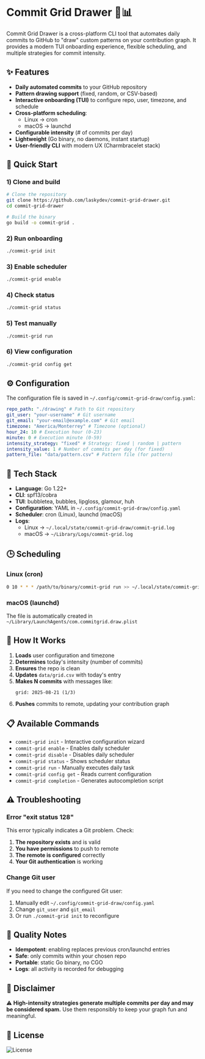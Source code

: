 # Commit Grid Drawer 🎨📊

Commit Grid Drawer is a cross-platform CLI tool that automates daily commits to GitHub to "draw" custom patterns on your contribution graph.
It provides a modern TUI onboarding experience, flexible scheduling, and multiple strategies for commit intensity.

## ✨ Features

- **Daily automated commits** to your GitHub repository
- **Pattern drawing support** (fixed, random, or CSV-based)
- **Interactive onboarding (TUI)** to configure repo, user, timezone, and schedule
- **Cross-platform scheduling**:
  - Linux → cron
  - macOS → launchd
- **Configurable intensity** (# of commits per day)
- **Lightweight** (Go binary, no daemons, instant startup)
- **User-friendly CLI** with modern UX (Charmbracelet stack)

## 🚀 Quick Start

### 1) Clone and build

```bash
# Clone the repository
git clone https://github.com/laskydev/commit-grid-drawer.git
cd commit-grid-drawer

# Build the binary
go build -o commit-grid .
```

### 2) Run onboarding

```bash
./commit-grid init
```

### 3) Enable scheduler

```bash
./commit-grid enable
```

### 4) Check status

```bash
./commit-grid status
```

### 5) Test manually

```bash
./commit-grid run
```

### 6) View configuration

```bash
./commit-grid config get
```

## ⚙️ Configuration

The configuration file is saved in `~/.config/commit-grid-draw/config.yaml`:

```yaml
repo_path: "./drawing" # Path to Git repository
git_user: "your-username" # Git username
git_email: "your-email@example.com" # Git email
timezone: "America/Monterrey" # Timezone (optional)
hour_24: 10 # Execution hour (0-23)
minute: 0 # Execution minute (0-59)
intensity_strategy: "fixed" # Strategy: fixed | random | pattern
intensity_value: 1 # Number of commits per day (for fixed)
pattern_file: "data/pattern.csv" # Pattern file (for pattern)
```

## 🧱 Tech Stack

- **Language**: Go 1.22+
- **CLI**: spf13/cobra
- **TUI**: bubbletea, bubbles, lipgloss, glamour, huh
- **Configuration**: YAML in `~/.config/commit-grid-draw/config.yaml`
- **Scheduler**: cron (Linux), launchd (macOS)
- **Logs**:
  - Linux → `~/.local/state/commit-grid-draw/commit-grid.log`
  - macOS → `~/Library/Logs/commit-grid.log`

## 🕒 Scheduling

### Linux (cron)

```bash
0 10 * * * /path/to/binary/commit-grid run >> ~/.local/state/commit-grid-draw/commit-grid.log 2>&1
```

### macOS (launchd)

The file is automatically created in `~/Library/LaunchAgents/com.commitgrid.draw.plist`

## 🤖 How It Works

1. **Loads** user configuration and timezone
2. **Determines** today's intensity (number of commits)
3. **Ensures** the repo is clean
4. **Updates** `data/grid.csv` with today's entry
5. **Makes N commits** with messages like:
   ```
   grid: 2025-08-21 (1/3)
   ```
6. **Pushes** commits to remote, updating your contribution graph

## 📋 Available Commands

- `commit-grid init` - Interactive configuration wizard
- `commit-grid enable` - Enables daily scheduler
- `commit-grid disable` - Disables daily scheduler
- `commit-grid status` - Shows scheduler status
- `commit-grid run` - Manually executes daily task
- `commit-grid config get` - Reads current configuration
- `commit-grid completion` - Generates autocompletion script

## ⚠️ Troubleshooting

### Error "exit status 128"

This error typically indicates a Git problem. Check:

1. **The repository exists** and is valid
2. **You have permissions** to push to remote
3. **The remote is configured** correctly
4. **Your Git authentication** is working

### Change Git user

If you need to change the configured Git user:

1. Manually edit `~/.config/commit-grid-draw/config.yaml`
2. Change `git_user` and `git_email`
3. Or run `./commit-grid init` to reconfigure

## 🧪 Quality Notes

- **Idempotent**: enabling replaces previous cron/launchd entries
- **Safe**: only commits within your chosen repo
- **Portable**: static Go binary, no CGO
- **Logs**: all activity is recorded for debugging

## 📌 Disclaimer

⚠️ **High-intensity strategies generate multiple commits per day and may be considered spam.** Use them responsibly to keep your graph fun and meaningful.

## 📄 License

![License](https://img.shields.io/badge/License-BSD_3--Clause-blue.svg)
